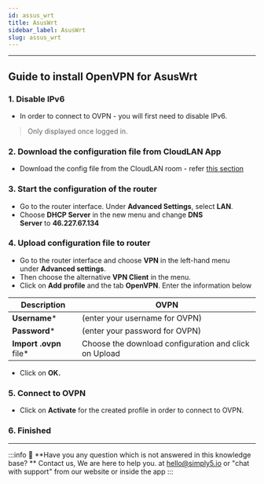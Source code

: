 ```yaml
---
id: assus_wrt
title: AsusWrt
sidebar_label: AsusWrt
slug: assus_wrt
---
```

---

## **Guide to install OpenVPN for AsusWrt**

### **1. Disable IPv6**

- In order to connect to OVPN - you will first need to disable IPv6.

> Only displayed once logged in.

### **2. Download the configuration file from CloudLAN App**

- Download the config file from the CloudLAN room - refer [this section](./../../../docs/guides/openvpn_clients.md)

### **3. Start the configuration of the router**

- Go to the router interface. Under **Advanced Settings**, select **LAN**.
- Choose **DHCP Server** in the new menu and change **DNS Server** to **46.227.67.134**

### **4. Upload configuration file to router**

- Go to the router interface and choose **VPN** in the left-hand menu under **Advanced settings**.
- Then choose the alternative **VPN Client** in the menu.
- Click on **Add profile** and the tab **OpenVPN**. Enter the information below

| Description            | OVPN                                                  |
| ---------------------- | ----------------------------------------------------- |
| **Username***          | (enter your username for OVPN)                        |
| **Password***          | (enter your password for OVPN)                        |
| **Import .ovpn** file* | Choose the download configuration and click on Upload |

- Click on **OK.**

### **5. Connect to OVPN**

- Click on **Activate** for the created profile in order to connect to OVPN.

### **6. Finished**

---
:::info
:information_desk_person: **Have you any question which is not answered in this knowledge base? **
Contact us, We are here to help you. at [hello@simply5.io](mailto:hello@simply5.io) or "chat with support" from our website or inside the app
:::